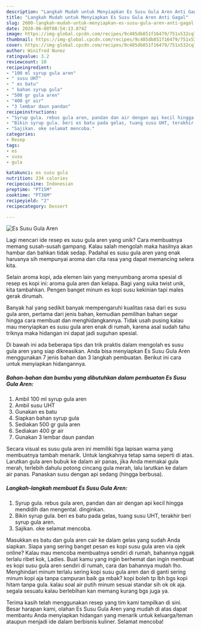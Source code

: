 ```yaml
---
description: "Langkah Mudah untuk Menyiapkan Es Susu Gula Aren Anti Gagal"
title: "Langkah Mudah untuk Menyiapkan Es Susu Gula Aren Anti Gagal"
slug: 2600-langkah-mudah-untuk-menyiapkan-es-susu-gula-aren-anti-gagal
date: 2020-06-08T08:54:13.874Z
image: https://img-global.cpcdn.com/recipes/9c485db851f16479/751x532cq70/es-susu-gula-aren-foto-resep-utama.jpg
thumbnail: https://img-global.cpcdn.com/recipes/9c485db851f16479/751x532cq70/es-susu-gula-aren-foto-resep-utama.jpg
cover: https://img-global.cpcdn.com/recipes/9c485db851f16479/751x532cq70/es-susu-gula-aren-foto-resep-utama.jpg
author: Winifred Nunez
ratingvalue: 3.2
reviewcount: 10
recipeingredient:
- "100 ml syrup gula aren"
- " susu UHT"
- " es batu"
- " bahan syrup gula"
- "500 gr gula aren"
- "400 gr air"
- "3 lembar daun pandan"
recipeinstructions:
- "Syrup gula. rebus gula aren, pandan dan air dengan api kecil hingga mendidih dan mengental. dinginkan."
- "Bikin syrup gula. beri es batu pada gelas, tuang susu UHT, terakhir beri syrup gula aren."
- "Sajikan. oke selamat mencoba."
categories:
- Resep
tags:
- es
- susu
- gula

katakunci: es susu gula 
nutrition: 234 calories
recipecuisine: Indonesian
preptime: "PT15M"
cooktime: "PT36M"
recipeyield: "2"
recipecategory: Dessert

---
```



![Es Susu Gula Aren](https://img-global.cpcdn.com/recipes/9c485db851f16479/751x532cq70/es-susu-gula-aren-foto-resep-utama.jpg)

Lagi mencari ide resep es susu gula aren yang unik? Cara membuatnya memang susah-susah gampang. Kalau salah mengolah maka hasilnya akan hambar dan bahkan tidak sedap. Padahal es susu gula aren yang enak harusnya sih mempunyai aroma dan cita rasa yang dapat memancing selera kita.

Selain aroma kopi, ada elemen lain yang menyumbang aroma spesial di resep es kopi ini: aroma gula aren dan kelapa. Bagi yang suka twist unik, kita tambahkan. Pengen banget minum es kopi susu kekinian tapi males gerak dirumah.

Banyak hal yang sedikit banyak mempengaruhi kualitas rasa dari es susu gula aren, pertama dari jenis bahan, kemudian pemilihan bahan segar hingga cara membuat dan menghidangkannya. Tidak usah pusing kalau mau menyiapkan es susu gula aren enak di rumah, karena asal sudah tahu triknya maka hidangan ini dapat jadi suguhan spesial.


Di bawah ini ada beberapa tips dan trik praktis dalam mengolah es susu gula aren yang siap dikreasikan. Anda bisa menyiapkan Es Susu Gula Aren menggunakan 7 jenis bahan dan 3 langkah pembuatan. Berikut ini cara untuk menyiapkan hidangannya.

<!--inarticleads1-->

##### Bahan-bahan dan bumbu yang dibutuhkan dalam pembuatan Es Susu Gula Aren:

1. Ambil 100 ml syrup gula aren
1. Ambil  susu UHT
1. Gunakan  es batu
1. Siapkan  bahan syrup gula
1. Sediakan 500 gr gula aren
1. Sediakan 400 gr air
1. Gunakan 3 lembar daun pandan


Secara visual es susu gula aren ini memiliki tiga lapisan warna yang membuatnya tambah menarik. Untuk langkahnya tetap sama seperti di atas. Larutkan gula aren bubuk ke dalam air panas, jika Anda memakai gula merah, terlebih dahulu potong cincang gula merah, lalu larutkan ke dalam air panas. Panaskan susu dengan api sedang (hingga berbusa). 

<!--inarticleads2-->

##### Langkah-langkah membuat Es Susu Gula Aren:

1. Syrup gula. rebus gula aren, pandan dan air dengan api kecil hingga mendidih dan mengental. dinginkan.
1. Bikin syrup gula. beri es batu pada gelas, tuang susu UHT, terakhir beri syrup gula aren.
1. Sajikan. oke selamat mencoba.


Masukkan es batu dan gula aren cair ke dalam gelas yang sudah Anda siapkan. Siapa yang sering banget pesan es kopi susu gula aren via ojek online? Kalau mau mencoba membuatnya sendiri di rumah, bahannya nggak terlalu ribet kok, Ladies. Buat kamu yang ingin berhemat dan ingin membuat es kopi susu gula aren sendiri di rumah, cara dan bahannya mudah lho. Menghindari minum terlalu sering kopi susu gula aren dan di ganti sering minum kopi aja tanpa campuran baik ga mbak? kopi boleh tp lbh bgs kopi hitam tanpa gula. kalau soal air putih minum sesuai standar sih ok ok aja. segala sesuatu kalau berlebihan kan memang kurang bgs juga ya. 

Terima kasih telah menggunakan resep yang tim kami tampilkan di sini. Besar harapan kami, olahan Es Susu Gula Aren yang mudah di atas dapat membantu Anda menyiapkan hidangan yang menarik untuk keluarga/teman ataupun menjadi ide dalam berbisnis kuliner. Selamat mencoba!
